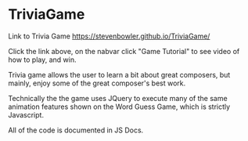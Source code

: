 # TriviaGame

Link to Trivia Game
https://stevenbowler.github.io/TriviaGame/

Click the link above, on the nabvar click "Game Tutorial" to see video of how to play, and win.

Trivia game allows the user to learn a bit about great composers, but mainly, enjoy some of the great composer's best work.

Technically the the game uses JQuery to execute many of the same animation features shown on the Word Guess Game, which is strictly Javascript.

All of the code is documented in JS Docs.
